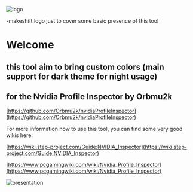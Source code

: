 ![logo](https://cdn.discordapp.com/attachments/813523588127916082/814940012143181834/unknown.png) 

-makeshift logo just to cover some basic presence of this tool 

# Welcome

## this tool aim to bring custom colors (main support for dark theme for night usage)

## for the Nvidia Profile Inspector by Orbmu2k

[https://github.com/Orbmu2k/nvidiaProfileInspector](https://github.com/Orbmu2k/nvidiaProfileInspector)

For more information how to use this tool, you can find some very good wikis here:

[https://wiki.step-project.com/Guide:NVIDIA_Inspector](https://wiki.step-project.com/Guide:NVIDIA_Inspector)

[https://www.pcgamingwiki.com/wiki/Nvidia_Profile_Inspector](https://www.pcgamingwiki.com/wiki/Nvidia_Profile_Inspector)

![presentation](https://cdn.discordapp.com/attachments/813523588127916082/814189537970487382/unknown.png)
